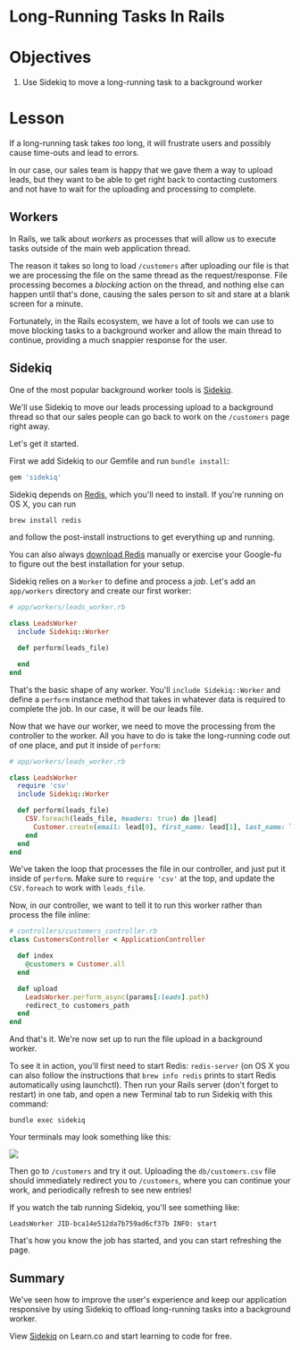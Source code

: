 # Long-Running Tasks In Rails

# Objectives

1. Use Sidekiq to  move a long-running task to a background worker

# Lesson

If a long-running task takes *too* long, it will frustrate users and possibly cause time-outs and lead to errors.

In our case, our sales team is happy that we gave them a way to upload leads, but they want to be able to get right back to contacting customers and not have to wait for the uploading and processing to complete.

## Workers

In Rails, we talk about *workers* as processes that will allow us to execute tasks outside of the main web application thread.

The reason it takes so long to load `/customers` after uploading our file is that we are processing the file on the same thread as the request/response. File processing becomes a *blocking* action on the thread, and nothing else can happen until that's done, causing the sales person to sit and stare at a blank screen for a minute.

Fortunately, in the Rails ecosystem, we have a lot of tools we can use to move blocking tasks to a background worker and allow the main thread to continue, providing a much snappier response for the user.

## Sidekiq

One of the most popular background worker tools is [Sidekiq](https://github.com/mperham/sidekiq).

We'll use Sidekiq to move our leads processing upload to a background thread so that our sales people can go back to work on the `/customers` page right away.

Let's get it started.

First we add Sidekiq to our Gemfile and run `bundle install`:

```ruby
gem 'sidekiq'
```

Sidekiq depends on [Redis](http://redis.io/), which you'll need to install. If you're running on OS X, you can run

```bash
brew install redis
```

and follow the post-install instructions to get everything up and running.

You can also always [download Redis](http://redis.io/download) manually or exercise your Google-fu to figure out the best installation for your setup.

Sidekiq relies on a `Worker` to define and process a *job*. Let's add an `app/workers` directory and create our first worker:

```ruby
# app/workers/leads_worker.rb

class LeadsWorker
  include Sidekiq::Worker

  def perform(leads_file)

  end
end
```

That's the basic shape of any worker. You'll `include Sidekiq::Worker` and define a `perform` instance method that takes in whatever data is required to complete the job. In our case, it will be our leads file.

Now that we have our worker, we need to move the processing from the controller to the worker. All you have to do is take the long-running code out of one place, and put it inside of `perform`:

```ruby
# app/workers/leads_worker.rb

class LeadsWorker
  require 'csv'
  include Sidekiq::Worker

  def perform(leads_file)
    CSV.foreach(leads_file, headers: true) do |lead|
      Customer.create(email: lead[0], first_name: lead[1], last_name: lead[2])
    end
  end
end
```

We've taken the loop that processes the file in our controller, and just put it inside of `perform`. Make sure to `require 'csv'` at the top, and update the `CSV.foreach` to work with `leads_file`.

Now, in our controller, we want to tell it to run this worker rather than process the file inline:

```ruby
# controllers/customers_controller.rb
class CustomersController < ApplicationController

  def index
    @customers = Customer.all
  end

  def upload
    LeadsWorker.perform_async(params[:leads].path)
    redirect_to customers_path
  end
end
```

And that's it. We're now set up to run the file upload in a background worker.

To see it in action, you'll first need to start Redis: `redis-server` (on OS X you can also follow the instructions that `brew info redis` prints to start Redis automatically using launchctl). Then run your Rails server (don't forget to restart) in one tab, and open a new Terminal tab to run Sidekiq with this command:

`bundle exec sidekiq`

Your terminals may look something like this:

![][sidekiq-redis-terminal]

Then go to `/customers` and try it out. Uploading the `db/customers.csv` file should immediately redirect you to `/customers`, where you can continue your work, and periodically refresh to see new entries!

If you watch the tab running Sidekiq, you'll see something like:

`LeadsWorker JID-bca14e512da7b759ad6cf37b INFO: start`

That's how you know the job has started, and you can start refreshing the page.

## Summary

We've seen how to improve the user's experience and keep our application responsive by using Sidekiq to offload long-running tasks into a background worker.

[sidekiq-redis-terminal]: https://learn-verified.s3.amazonaws.com/sidekiq-redis-terminal.png

<p class='util--hide'>View <a href='https://learn.co/lessons/rails-sidekiq-readme'>Sidekiq</a> on Learn.co and start learning to code for free.</p>
